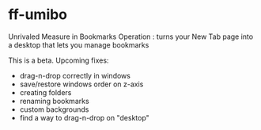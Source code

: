 # ff-umibo
Unrivaled Measure in Bookmarks Operation : turns your New Tab page into a desktop that lets you manage bookmarks

This is a beta. Upcoming fixes:
- drag-n-drop correctly in windows
- save/restore windows order on z-axis
- creating folders
- renaming bookmarks
- custom backgrounds
- find a way to drag-n-drop on "desktop"
